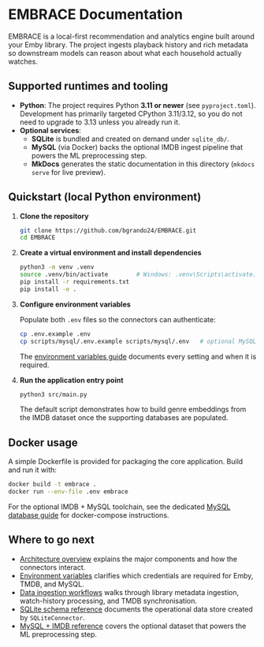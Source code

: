 # EMBRACE Documentation

EMBRACE is a local-first recommendation and analytics engine built around your Emby library. The project ingests playback history and rich metadata so downstream models can reason about what each household actually watches.

## Supported runtimes and tooling

- **Python**: The project requires Python **3.11 or newer** (see `pyproject.toml`). Development has primarily targeted CPython 3.11/3.12, so you do not need to upgrade to 3.13 unless you already run it.
- **Optional services**:
  - **SQLite** is bundled and created on demand under `sqlite_db/`.
  - **MySQL** (via Docker) backs the optional IMDB ingest pipeline that powers the ML preprocessing step.
  - **MkDocs** generates the static documentation in this directory (`mkdocs serve` for live preview).

## Quickstart (local Python environment)

1. **Clone the repository**

   ```sh
   git clone https://github.com/bgrando24/EMBRACE.git
   cd EMBRACE
   ```

2. **Create a virtual environment and install dependencies**

   ```sh
   python3 -m venv .venv
   source .venv/bin/activate        # Windows: .venv\Scripts\activate.bat
   pip install -r requirements.txt
   pip install -e .
   ```

3. **Configure environment variables**

   Populate both `.env` files so the connectors can authenticate:

   ```sh
   cp .env.example .env
   cp scripts/mysql/.env.example scripts/mysql/.env   # optional MySQL pipeline
   ```

   The [environment variables guide](env_vars.md) documents every setting and when it is required.

4. **Run the application entry point**

   ```sh
   python3 src/main.py
   ```

   The default script demonstrates how to build genre embeddings from the IMDB dataset once the supporting databases are populated.

## Docker usage

A simple Dockerfile is provided for packaging the core application. Build and run it with:

```sh
docker build -t embrace .
docker run --env-file .env embrace
```

For the optional IMDB + MySQL toolchain, see the dedicated [MySQL database guide](databases/mysql.md) for docker-compose instructions.

## Where to go next

- [Architecture overview](architecture/overview.md) explains the major components and how the connectors interact.
- [Environment variables](env_vars.md) clarifies which credentials are required for Emby, TMDB, and MySQL.
- [Data ingestion workflows](workflows/data_ingestion.md) walks through library metadata ingestion, watch-history processing, and TMDB synchronisation.
- [SQLite schema reference](databases/sqlite.md) documents the operational data store created by `SQLiteConnector`.
- [MySQL + IMDB reference](databases/mysql.md) covers the optional dataset that powers the ML preprocessing step.
